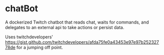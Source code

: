 # chatBot
A dockerized Twitch chatbot that reads chat, waits for commands, and delegates to an external api to take actions or persist data.

Uses twitchdevelopers' https://gist.github.com/twitchdevelopers/afda75fe0a43453e97e97b25232778de for a jumping off point.
